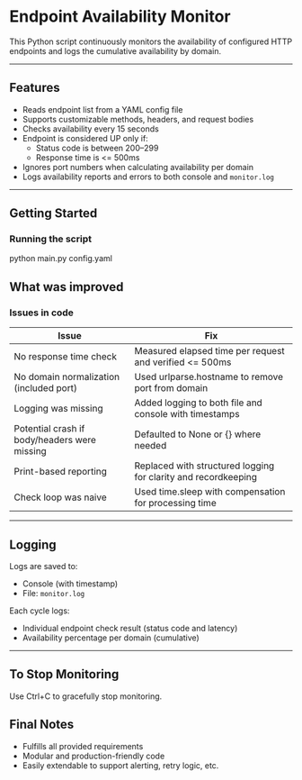 # Endpoint Availability Monitor

This Python script continuously monitors the availability of configured HTTP endpoints and logs the cumulative availability by domain.

---

## Features

- Reads endpoint list from a YAML config file  
- Supports customizable methods, headers, and request bodies  
- Checks availability every 15 seconds  
- Endpoint is considered UP only if:
  - Status code is between 200–299  
  - Response time is <= 500ms  
- Ignores port numbers when calculating availability per domain  
- Logs availability reports and errors to both console and `monitor.log`  

---

## Getting Started

### Running the script 
python main.py config.yaml

## What was improved

### Issues in code

| Issue | Fix |
|-------|-----|
| No response time check | Measured elapsed time per request and verified <= 500ms |
| No domain normalization (included port) | Used urlparse.hostname to remove port from domain |
| Logging was missing | Added logging to both file and console with timestamps |
| Potential crash if body/headers were missing | Defaulted to None or {} where needed |
| Print-based reporting | Replaced with structured logging for clarity and recordkeeping |
| Check loop was naive | Used time.sleep with compensation for processing time |


---

## Logging

Logs are saved to:
- Console (with timestamp)
- File: `monitor.log`

Each cycle logs:
- Individual endpoint check result (status code and latency)
- Availability percentage per domain (cumulative)

--- 


## To Stop Monitoring

Use Ctrl+C to gracefully stop monitoring.

## Final Notes

- Fulfills all provided requirements
- Modular and production-friendly code
- Easily extendable to support alerting, retry logic, etc.